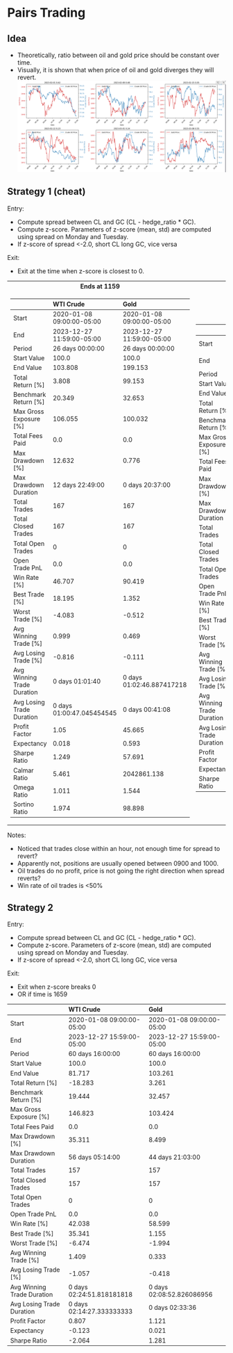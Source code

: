 # Pairs Trading

## Idea  
- Theoretically, ratio between oil and gold price should be constant over time.
- Visually, it is shown that when price of oil and gold diverges they will revert.
![alt text](../images/cl-gc-cointegration.png)

## __Strategy 1 (cheat)__
Entry:  
- Compute spread between CL and GC  (CL - hedge_ratio * GC).
- Compute z-score. Parameters of z-score (mean, std) are computed using spread on Monday and Tuesday.
- If z-score of spread <-2.0, short CL long GC, vice versa  

Exit:  
- Exit at the time when z-score is closest to 0.   

<table>
<tr><th> Ends at 1159 </th><th> Ends at 1559 </th></tr>
<tr><td>  

|                            | WTI Crude                 | Gold                      |
|:---------------------------|:--------------------------|:--------------------------|
| Start                      | 2020-01-08 09:00:00-05:00 | 2020-01-08 09:00:00-05:00 |
| End                        | 2023-12-27 11:59:00-05:00 | 2023-12-27 11:59:00-05:00 |
| Period                     | 26 days 00:00:00          | 26 days 00:00:00          |
| Start Value                | 100.0                     | 100.0                     |
| End Value                  | 103.808                   | 199.153                   |
| Total Return [%]           | 3.808                     | 99.153                    |
| Benchmark Return [%]       | 20.349                    | 32.653                    |
| Max Gross Exposure [%]     | 106.055                   | 100.032                   |
| Total Fees Paid            | 0.0                       | 0.0                       |
| Max Drawdown [%]           | 12.632                    | 0.776                     |
| Max Drawdown Duration      | 12 days 22:49:00          | 0 days 20:37:00           |
| Total Trades               | 167                       | 167                       |
| Total Closed Trades        | 167                       | 167                       |
| Total Open Trades          | 0                         | 0                         |
| Open Trade PnL             | 0.0                       | 0.0                       |
| Win Rate [%]               | 46.707                    | 90.419                    |
| Best Trade [%]             | 18.195                    | 1.352                     |
| Worst Trade [%]            | -4.083                    | -0.512                    |
| Avg Winning Trade [%]      | 0.999                     | 0.469                     |
| Avg Losing Trade [%]       | -0.816                    | -0.111                    |
| Avg Winning Trade Duration | 0 days 01:01:40           | 0 days 01:02:46.887417218 |
| Avg Losing Trade Duration  | 0 days 01:00:47.045454545 | 0 days 00:41:08           |
| Profit Factor              | 1.05                      | 45.665                    |
| Expectancy                 | 0.018                     | 0.593                     |
| Sharpe Ratio               | 1.249                     | 57.691                    |
| Calmar Ratio               | 5.461                     | 2042861.138               |
| Omega Ratio                | 1.011                     | 1.544                     |
| Sortino Ratio              | 1.974                     | 98.898                    |

</td><td>

|                            | WTI Crude                 | Gold                      |
|:---------------------------|:--------------------------|:--------------------------|
| Start                      | 2020-01-08 09:00:00-05:00 | 2020-01-08 09:00:00-05:00 |
| End                        | 2023-12-27 15:59:00-05:00 | 2023-12-27 15:59:00-05:00 |
| Period                     | 60 days 16:00:00          | 60 days 16:00:00          |
| Start Value                | 100.0                     | 100.0                     |
| End Value                  | 118.209                   | 221.481                   |
| Total Return [%]           | 18.209                    | 121.481                   |
| Benchmark Return [%]       | 19.444                    | 32.457                    |
| Max Gross Exposure [%]     | 106.962                   | 100.029                   |
| Total Fees Paid            | 0.0                       | 0.0                       |
| Max Drawdown [%]           | 15.466                    | 1.275                     |
| Max Drawdown Duration      | 19 days 09:46:00          | 2 days 12:18:00           |
| Total Trades               | 157                       | 157                       |
| Total Closed Trades        | 157                       | 157                       |
| Total Open Trades          | 0                         | 0                         |
| Open Trade PnL             | 0.0                       | 0.0                       |
| Win Rate [%]               | 48.408                    | 93.631                    |
| Best Trade [%]             | 18.195                    | 1.392                     |
| Worst Trade [%]            | -4.412                    | -0.277                    |
| Avg Winning Trade [%]      | 1.283                     | 0.551                     |
| Avg Losing Trade [%]       | -0.985                    | -0.115                    |
| Avg Winning Trade Duration | 0 days 02:25:31.578947368 | 0 days 02:26:17.959183673 |
| Avg Losing Trade Duration  | 0 days 02:29:38.734177215 | 0 days 02:31:18           |
| Profit Factor              | 1.205                     | 64.628                    |
| Expectancy                 | 0.102                     | 0.774                     |
| Sharpe Ratio               | 2.306                     | 34.627                    |


</td></tr> </table>

Notes:  
- Noticed that trades close within an hour, not enough time for spread to revert?
- Apparently not, positions are usually opened between 0900 and 1000.  
- Oil trades do no profit, price is not going the right direction when spread reverts?
- Win rate of oil trades is <50% 

## __Strategy 2__  
Entry:  
- Compute spread between CL and GC  (CL - hedge_ratio * GC).
- Compute z-score. Parameters of z-score (mean, std) are computed using spread on Monday and Tuesday.
- If z-score of spread <-2.0, short CL long GC, vice versa    

Exit:  
- Exit when z-score breaks 0
- OR if time is 1659  

|                            | WTI Crude                 | Gold                      |
|:---------------------------|:--------------------------|:--------------------------|
| Start                      | 2020-01-08 09:00:00-05:00 | 2020-01-08 09:00:00-05:00 |
| End                        | 2023-12-27 15:59:00-05:00 | 2023-12-27 15:59:00-05:00 |
| Period                     | 60 days 16:00:00          | 60 days 16:00:00          |
| Start Value                | 100.0                     | 100.0                     |
| End Value                  | 81.717                    | 103.261                   |
| Total Return [%]           | -18.283                   | 3.261                     |
| Benchmark Return [%]       | 19.444                    | 32.457                    |
| Max Gross Exposure [%]     | 146.823                   | 103.424                   |
| Total Fees Paid            | 0.0                       | 0.0                       |
| Max Drawdown [%]           | 35.311                    | 8.499                     |
| Max Drawdown Duration      | 56 days 05:14:00          | 44 days 21:03:00          |
| Total Trades               | 157                       | 157                       |
| Total Closed Trades        | 157                       | 157                       |
| Total Open Trades          | 0                         | 0                         |
| Open Trade PnL             | 0.0                       | 0.0                       |
| Win Rate [%]               | 42.038                    | 58.599                    |
| Best Trade [%]             | 35.341                    | 1.155                     |
| Worst Trade [%]            | -6.474                    | -1.994                    |
| Avg Winning Trade [%]      | 1.409                     | 0.333                     |
| Avg Losing Trade [%]       | -1.057                    | -0.418                    |
| Avg Winning Trade Duration | 0 days 02:24:51.818181818 | 0 days 02:08:52.826086956 |
| Avg Losing Trade Duration  | 0 days 02:14:27.333333333 | 0 days 02:33:36           |
| Profit Factor              | 0.807                     | 1.121                     |
| Expectancy                 | -0.123                    | 0.021                     |
| Sharpe Ratio               | -2.064                    | 1.281                     |
